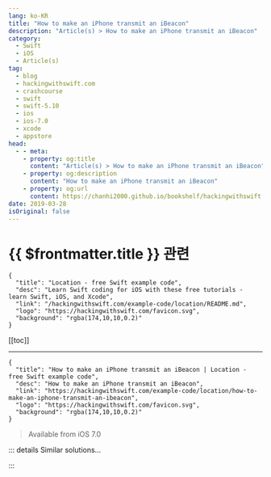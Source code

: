 ```yaml
---
lang: ko-KR
title: "How to make an iPhone transmit an iBeacon"
description: "Article(s) > How to make an iPhone transmit an iBeacon"
category:
  - Swift
  - iOS
  - Article(s)
tag: 
  - blog
  - hackingwithswift.com
  - crashcourse
  - swift
  - swift-5.10
  - ios
  - ios-7.0
  - xcode
  - appstore
head:
  - - meta:
    - property: og:title
      content: "Article(s) > How to make an iPhone transmit an iBeacon"
    - property: og:description
      content: "How to make an iPhone transmit an iBeacon"
    - property: og:url
      content: https://chanhi2000.github.io/bookshelf/hackingwithswift.com/example-code/location/how-to-look-up-a-location-with-mklocalsearchrequest.html
date: 2019-03-28
isOriginal: false
---
```


# {{ $frontmatter.title }} 관련

```component VPCard
{
  "title": "Location - free Swift example code",
  "desc": "Learn Swift coding for iOS with these free tutorials - learn Swift, iOS, and Xcode",
  "link": "/hackingwithswift.com/example-code/location/README.md",
  "logo": "https://hackingwithswift.com/favicon.svg",
  "background": "rgba(174,10,10,0.2)"
}
```

[[toc]]

---

```component VPCard
{
  "title": "How to make an iPhone transmit an iBeacon | Location - free Swift example code",
  "desc": "How to make an iPhone transmit an iBeacon",
  "link": "https://hackingwithswift.com/example-code/location/how-to-make-an-iphone-transmit-an-ibeacon",
  "logo": "https://hackingwithswift.com/favicon.svg",
  "background": "rgba(174,10,10,0.2)"
}
```

> Available from iOS 7.0

<!-- TODO: 작성 -->

<!-- 
iOS 7.0 introduced not only the ability to detect iBeacons, but also the ability to create iBeacons - for iPhones and iPads to broadcast their own beacon signal that can then be detected by other devices. To make this work, you add these two imports:

```swift
import CoreBluetooth
import CoreLocation
```

Now you need to make your view controller (or other class) conform to the `CBPeripheralManagerDelegate` protocol so that it’s capable of handling Bluetooth state changes. You also need to create three properties: the beacon itself, plus two Bluetooth properties that store configuration and management information. 

Once that’s done, there are three methods you need to include. The first one creates the beacon and starts broadcasting, the second one stops the beacon, and the third one acts as an intermediary between your app and the iOS Bluetooth stack.

Here’s a working example to get you started:

```swift
class ViewController: UIViewController, CBPeripheralManagerDelegate {
    var localBeacon: CLBeaconRegion!
    var beaconPeripheralData: NSDictionary!
    var peripheralManager: CBPeripheralManager!

    func initLocalBeacon() {
        if localBeacon != nil {
            stopLocalBeacon()
        }

        let localBeaconUUID = "5A4BCFCE-174E-4BAC-A814-092E77F6B7E5"
        let localBeaconMajor: CLBeaconMajorValue = 123
        let localBeaconMinor: CLBeaconMinorValue = 456

        let uuid = UUID(uuidString: localBeaconUUID)!
        localBeacon = CLBeaconRegion(proximityUUID: uuid, major: localBeaconMajor, minor: localBeaconMinor, identifier: "Your private identifer here")

        beaconPeripheralData = localBeacon.peripheralData(withMeasuredPower: nil)
        peripheralManager = CBPeripheralManager(delegate: self, queue: nil, options: nil)
    }

    func stopLocalBeacon() {
        peripheralManager.stopAdvertising()
        peripheralManager = nil
        beaconPeripheralData = nil
        localBeacon = nil
    }

    func peripheralManagerDidUpdateState(_ peripheral: CBPeripheralManager) {
        if peripheral.state == .poweredOn {
            peripheralManager.startAdvertising(beaconPeripheralData as? [String: Any])
        } else if peripheral.state == .poweredOff {
            peripheralManager.stopAdvertising()
        }
    }
}
```

-->

::: details Similar solutions…

<!--
/example-code/uikit/how-to-hide-the-home-indicator-on-iphone-x">How to hide the home indicator on iPhone X 
/example-code/uikit/how-to-read-the-battery-level-of-an-iphone-or-ipad">How to read the battery level of an iPhone or iPad 
/example-code/uikit/how-to-check-whether-an-iphone-or-ipad-is-upside-down-or-face-up">How to check whether an iPhone or iPad is upside down or face up 
/quick-start/swiftui/swiftui-tips-and-tricks">SwiftUI tips and tricks 
/example-code/uikit/how-to-create-live-playgrounds-in-xcode">How to create live playgrounds in Xcode</a>
-->

:::


